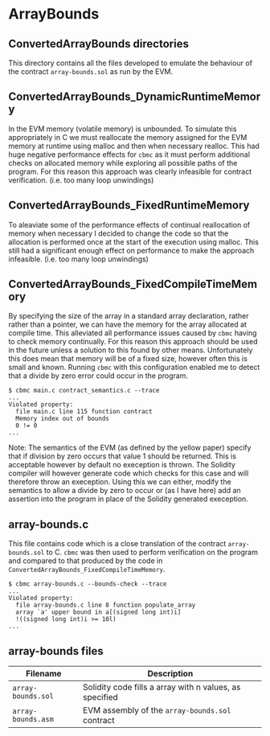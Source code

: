 # ArrayBounds
## ConvertedArrayBounds directories
This directory contains all the files developed to emulate the behaviour of the 
contract `array-bounds.sol` as run by the EVM.

## ConvertedArrayBounds_DynamicRuntimeMemory
In the EVM memory (volatile memory) is unbounded. To simulate this 
appropriately in C we must reallocate the memory assigned for the EVM memory
at runtime using malloc and then when necessary realloc.
This had huge negative performance effects for `cbmc` as it must perform
additional checks on allocated memory while exploring all possible paths of the
program.
For this reason this approach was clearly infeasible for contract verification.
(i.e. too many loop unwindings)

## ConvertedArrayBounds_FixedRuntimeMemory
To aleaviate some of the performance effects of continual reallocation of
memory when necessary I decided to change the code so that the allocation is
performed once at the start of the execution using malloc. This still had a
significant enough effect on performance to make the approach infeasible.
(i.e. too many loop unwindings)

## ConvertedArrayBounds_FixedCompileTimeMemory
By specifying the size of the array in a standard array declaration, rather
rather than a pointer, we can have the memory for the array allocated at
compile time. This alleviated all performance issues caused by `cbmc` having to
check memory continually.
For this reason this approach should be used in the future unless a solution
to this found by other means. Unfortunately this does mean that memory will 
be of a fixed size, however often this is small and known.
Running `cbmc` with this configuration enabled me to detect that a divide by
zero error could occur in the program.
```
$ cbmc main.c contract_semantics.c --trace
...
Violated property:
  file main.c line 115 function contract
  Memory index out of bounds
  0 != 0
...
```
Note: The semantics of the EVM (as defined by the yellow paper) specify that if
division by zero occurs that value 1 should be returned. This is acceptable
however by default no exeception is thrown. The Solidity compiler will however
generate code which checks for this case and will therefore throw an exeception.
Using this we can either, modify the semantics to allow a divide by zero to 
occur or (as I have here) add an assertion into the program in place of the
Solidity generated exeception.

## array-bounds.c
This file contains code which is a close translation of the contract 
`array-bounds.sol` to C. `cbmc` was then used to perform verification on the 
program and compared to that produced by the code in `ConvertedArrayBounds_FixedCompileTimeMemory`.
```
$ cbmc array-bounds.c --bounds-check --trace
...
Violated property:
  file array-bounds.c line 8 function populate_array
  array `a' upper bound in a[(signed long int)i]
  !((signed long int)i >= 10l)
...
```

## array-bounds files
| Filename           | Description |
|--------------------|-------------|
| `array-bounds.sol` | Solidity code fills a array with n values, as specified|
| `array-bounds.asm` | EVM assembly of the `array-bounds.sol` contract        |

